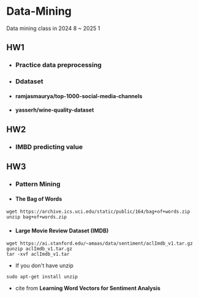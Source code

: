 # Data-Mining
Data mining class in 2024 8 ~ 2025 1

## **HW1**
  - ### Practice data preprocessing
  - ### Ddataset 
  - #### ramjasmaurya/top-1000-social-media-channels
  - #### yasserh/wine-quality-dataset

## **HW2**
  - ### IMBD predicting value

## **HW3**
  - ### Pattern Mining
  - #### The Bag of Words
```shell
wget https://archive.ics.uci.edu/static/public/164/bag+of+words.zip
unzip bag+of+words.zip
```
  - #### Large Movie Review Dataset (IMDB)
```shell
wget https://ai.stanford.edu/~amaas/data/sentiment/aclImdb_v1.tar.gz
gunzip aclImdb_v1.tar.gz
tar -xvf aclImdb_v1.tar
```

- If you don't have unzip 
```shell
sudo apt-get install unzip
```
* cite from **Learning Word Vectors for Sentiment Analysis**
